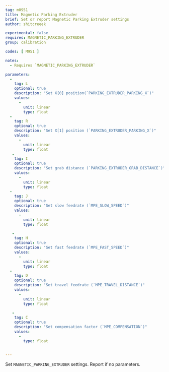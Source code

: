 ```yaml
---
tag: m0951
title: Magnetic Parking Extruder
brief: Set or report Magnetic Parking Extruder settings
author: shitcreeek

experimental: false
requires: MAGNETIC_PARKING_EXTRUDER
group: calibration

codes: [ M951 ]

notes:
  - Requires `MAGNETIC_PARKING_EXTRUDER`

parameters:
  -
    tag: L
    optional: true
    description: "Set X[0] position(`PARKING_EXTRUDER_PARKING_X`)"
    values:
      -
        unit: linear
        type: float
  -
    tag: R
    optional: true
    description: "Set X[1] position (`PARKING_EXTRUDER_PARKING_X`)"
    values:
      -
        unit: linear
        type: float
   -
    tag: I
    optional: true
    description: "Set grab distance (`PARKING_EXTRUDER_GRAB_DISTANCE`)"
    values:
      -
        unit: linear
        type: float
  -
    tag: J
    optional: true
    description: "Set slow feedrate (`MPE_SLOW_SPEED`)"
    values:
      -
        unit: linear
        type: float

   -
    tag: H
    optional: true
    description: "Set fast feedrate (`MPE_FAST_SPEED`)"
    values:
      -
        unit: linear
        type: float
  -
    tag: D
    optional: true
    description: "Set travel feedrate (`MPE_TRAVEL_DISTANCE`)"
    values:
      -
        unit: linear
        type: float

   -
    tag: C
    optional: true
    description: "Set compensation factor (`MPE_COMPENSATION`)"
    values:
      -
        type: float


---
```

Set `MAGNETIC_PARKING_EXTRUDER` settings. Report if no parameters.
